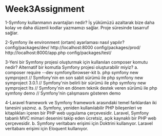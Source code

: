 # Week3Assignment

1-Symfony kullanmanın avantajları nedir?
	İş yükümüzü azaltarak bize daha kolay ve daha düzenli kodlar yazmamızı sağlar.
	Proje süresinde tasarruf sağlar.

2-Symfony ile environment (ortam) ayarlaması nasıl yapılır?
	config/packages/dev/        http://localhost:8000
	config/packages/prod/       http://localhost:8000/app.php
	config/packages/test/

3-Yeni bir Symfony projesi oluşturmak için kullanılan composer komutu nedir? Alternatif bir komutla Symfony projesi oluşturabilir miyiz?
	a. composer require --dev symfony/browser-kit
	b. php symfony new symproject        // Symfony'nin en son sabit sürümü ile 
	   php symfony new symproject 3.0.1  // Symfony'nin belirli bir sürümü ile 
	   php symfony new symproject lts    // Symfony'nin en dönem teknik destek veren sürümü ile 
	   php symfony demo                  // Symfony'nin çalışmasını gösteren demo

4-Laravel framework ve Symfony framework arasındaki temel farklardan iki tanesini yazınız.
	a. Symfony, yeniden kullanılabilir PHP bileşenleri ve kitaplıkları içeren bir PHP web uygulama çerçevesidir.
	   Laravel, Symfony tabanlı MVC mimari desenini takip eden ücretsiz, açık kaynaklı bir PHP web çerçevesidir.
	b. Symfony veritabanı erişimi için Doktrini kullanıyor.
	   Laravel veritabanı erişimi için Eloquent kullanıyor.
